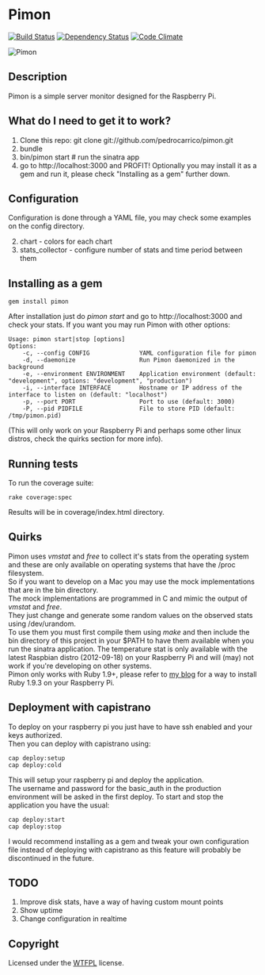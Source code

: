 # Pimon

[![Build Status](https://secure.travis-ci.org/pedrocarrico/pimon.png)](http://travis-ci.org/pedrocarrico/pimon) [![Dependency Status](https://gemnasium.com/pedrocarrico/pimon.png?travis)](https://gemnasium.com/pedrocarrico/pimon) [![Code Climate](https://codeclimate.com/badge.png)](https://codeclimate.com/github/pedrocarrico/pimon)

![Pimon](http://pedrocarrico.net/pimon.jpg "Pimon")

## Description
Pimon is a simple server monitor designed for the Raspberry Pi.

## What do I need to get it to work?
1. Clone this repo: git clone git://github.com/pedrocarrico/pimon.git
2. bundle
3. bin/pimon start # run the sinatra app
4. go to http://localhost:3000 and PROFIT!
Optionally you may install it as a gem and run it, please check "Installing as a gem" further down.

## Configuration
Configuration is done through a YAML file, you may check some examples on the config directory.

2. chart - colors for each chart
4. stats_collector - configure number of stats and time period between them

## Installing as a gem
```
gem install pimon
```
After installation just do _pimon start_ and go to http://localhost:3000 and check your stats.
If you want you may run Pimon with other options:
```
Usage: pimon start|stop [options]
Options:
    -c, --config CONFIG              YAML configuration file for pimon
    -d, --daemonize                  Run Pimon daemonized in the background
    -e, --environment ENVIRONMENT    Application environment (default: "development", options: "development", "production")
    -i, --interface INTERFACE        Hostname or IP address of the interface to listen on (default: "localhost")
    -p, --port PORT                  Port to use (default: 3000)
    -P, --pid PIDFILE                File to store PID (default: /tmp/pimon.pid)
```
(This will only work on your Raspberry Pi and perhaps some other linux distros, check the quirks section for more info).

## Running tests
To run the coverage suite:
```
rake coverage:spec
```
Results will be in coverage/index.html directory.

## Quirks
Pimon uses _vmstat_ and _free_ to collect it's stats from the operating system and these are only
available on operating systems that have the /proc filesystem.  
So if you want to develop on a Mac you may use the mock implementations that are in the bin directory.  
The mock implementations are programmed in C and mimic the output of _vmstat_ and _free_.  
They just change and generate some random values on the observed stats using /dev/urandom.  
To use them you must first compile them using _make_ and then include the bin directory of this project
in your $PATH to have them available when you run the sinatra application.
The temperature stat is only available with the latest Raspbian distro (2012-09-18) on your Raspberry Pi and will (may)
not work if you're developing on other systems.  
Pimon only works with Ruby 1.9+, please refer to [my blog](http://blog.pedrocarrico.net/post/29478085586/compiling-and-installing-ruby-on-the-raspberry-pi-using "Compiling and installing ruby on the raspberry pi using rbenv…") for a way to install Ruby 1.9.3 on your Raspberry Pi.

## Deployment with capistrano
To deploy on your raspberry pi you just have to have ssh enabled and your keys authorized.  
Then you can deploy with capistrano using:  
```
cap deploy:setup
cap deploy:cold
```

This will setup your raspberry pi and deploy the application.  
The username and password for the basic_auth in the production environment will be asked in the
first deploy.
To start and stop the application you have the usual:  
```
cap deploy:start
cap deploy:stop
```
I would recommend installing as a gem and tweak your own configuration file instead of deploying with capistrano as
this feature will probably be discontinued in the future.

## TODO
1. Improve disk stats, have a way of having custom mount points
2. Show uptime
3. Change configuration in realtime

## Copyright
Licensed under the [WTFPL](http://en.wikipedia.org/wiki/WTFPL "Do What The Fuck You Want To Public License") license.
